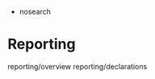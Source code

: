   - nosearch

# Reporting

<div class="toctree" data-titlesonly="">

reporting/overview reporting/declarations

</div>
